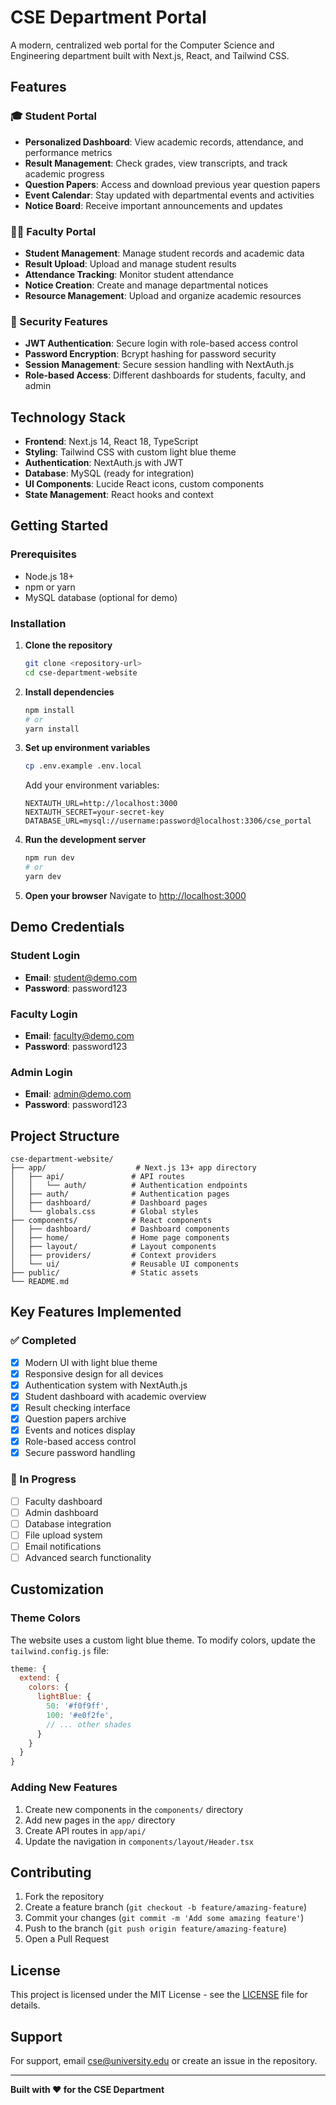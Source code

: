 # CSE Department Portal

A modern, centralized web portal for the Computer Science and Engineering department built with Next.js, React, and Tailwind CSS.

## Features

### 🎓 Student Portal
- **Personalized Dashboard**: View academic records, attendance, and performance metrics
- **Result Management**: Check grades, view transcripts, and track academic progress
- **Question Papers**: Access and download previous year question papers
- **Event Calendar**: Stay updated with departmental events and activities
- **Notice Board**: Receive important announcements and updates

### 👨‍🏫 Faculty Portal
- **Student Management**: Manage student records and academic data
- **Result Upload**: Upload and manage student results
- **Attendance Tracking**: Monitor student attendance
- **Notice Creation**: Create and manage departmental notices
- **Resource Management**: Upload and organize academic resources

### 🔐 Security Features
- **JWT Authentication**: Secure login with role-based access control
- **Password Encryption**: Bcrypt hashing for password security
- **Session Management**: Secure session handling with NextAuth.js
- **Role-based Access**: Different dashboards for students, faculty, and admin

## Technology Stack

- **Frontend**: Next.js 14, React 18, TypeScript
- **Styling**: Tailwind CSS with custom light blue theme
- **Authentication**: NextAuth.js with JWT
- **Database**: MySQL (ready for integration)
- **UI Components**: Lucide React icons, custom components
- **State Management**: React hooks and context

## Getting Started

### Prerequisites
- Node.js 18+ 
- npm or yarn
- MySQL database (optional for demo)

### Installation

1. **Clone the repository**
   ```bash
   git clone <repository-url>
   cd cse-department-website
   ```

2. **Install dependencies**
   ```bash
   npm install
   # or
   yarn install
   ```

3. **Set up environment variables**
   ```bash
   cp .env.example .env.local
   ```
   
   Add your environment variables:
   ```env
   NEXTAUTH_URL=http://localhost:3000
   NEXTAUTH_SECRET=your-secret-key
   DATABASE_URL=mysql://username:password@localhost:3306/cse_portal
   ```

4. **Run the development server**
   ```bash
   npm run dev
   # or
   yarn dev
   ```

5. **Open your browser**
   Navigate to [http://localhost:3000](http://localhost:3000)

## Demo Credentials

### Student Login
- **Email**: student@demo.com
- **Password**: password123

### Faculty Login
- **Email**: faculty@demo.com
- **Password**: password123

### Admin Login
- **Email**: admin@demo.com
- **Password**: password123

## Project Structure

```
cse-department-website/
├── app/                    # Next.js 13+ app directory
│   ├── api/               # API routes
│   │   └── auth/          # Authentication endpoints
│   ├── auth/              # Authentication pages
│   ├── dashboard/         # Dashboard pages
│   └── globals.css        # Global styles
├── components/            # React components
│   ├── dashboard/         # Dashboard components
│   ├── home/              # Home page components
│   ├── layout/            # Layout components
│   ├── providers/         # Context providers
│   └── ui/                # Reusable UI components
├── public/                # Static assets
└── README.md
```

## Key Features Implemented

### ✅ Completed
- [x] Modern UI with light blue theme
- [x] Responsive design for all devices
- [x] Authentication system with NextAuth.js
- [x] Student dashboard with academic overview
- [x] Result checking interface
- [x] Question papers archive
- [x] Events and notices display
- [x] Role-based access control
- [x] Secure password handling

### 🚧 In Progress
- [ ] Faculty dashboard
- [ ] Admin dashboard
- [ ] Database integration
- [ ] File upload system
- [ ] Email notifications
- [ ] Advanced search functionality

## Customization

### Theme Colors
The website uses a custom light blue theme. To modify colors, update the `tailwind.config.js` file:

```javascript
theme: {
  extend: {
    colors: {
      lightBlue: {
        50: '#f0f9ff',
        100: '#e0f2fe',
        // ... other shades
      }
    }
  }
}
```

### Adding New Features
1. Create new components in the `components/` directory
2. Add new pages in the `app/` directory
3. Create API routes in `app/api/`
4. Update the navigation in `components/layout/Header.tsx`

## Contributing

1. Fork the repository
2. Create a feature branch (`git checkout -b feature/amazing-feature`)
3. Commit your changes (`git commit -m 'Add some amazing feature'`)
4. Push to the branch (`git push origin feature/amazing-feature`)
5. Open a Pull Request

## License

This project is licensed under the MIT License - see the [LICENSE](LICENSE) file for details.

## Support

For support, email cse@university.edu or create an issue in the repository.

---

**Built with ❤️ for the CSE Department**
